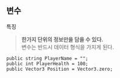 변수 
------

특징
>**한가지 단위의 정보만을 담을 수 있다.**<br>
>변수는 반드시 데이터 형식을 가지게 된다.

```예시: C#
public string PlayerName = "";
public int PlayerHealth = 100;
public Vector3 Position = Vector3.zero;
```
